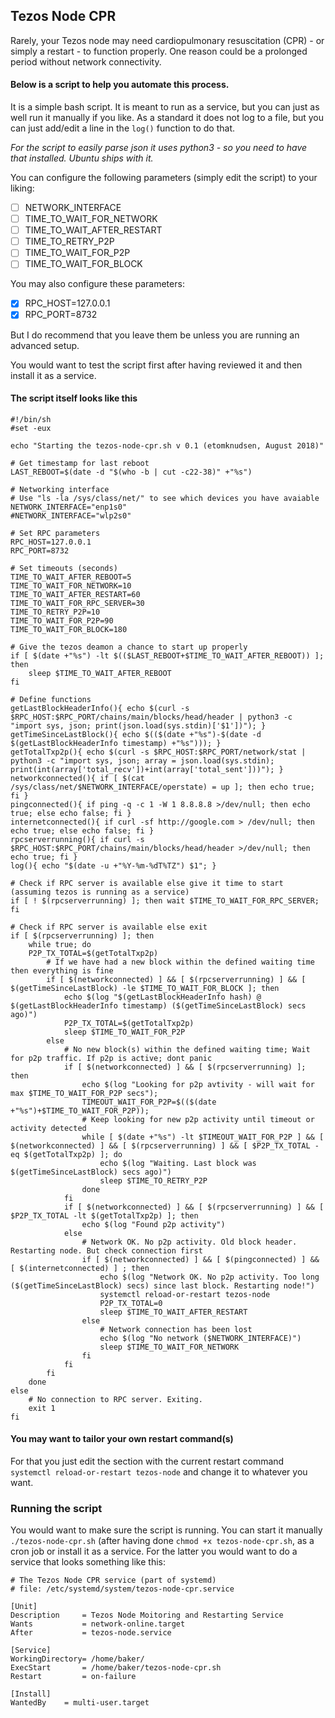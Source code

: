 ## Tezos Node CPR

Rarely, your Tezos node may need cardiopulmonary resuscitation (CPR) - or simply a restart - to function properly. 
One reason could be a prolonged period without network connectivity. 

#### Below is a script to help you automate this process. 
It is a simple bash script. It is meant to run as a service, but you can just as well run it manually if you like. 
As a standard it does not log to a file, but you can just add/edit a line in the `log()` function to do that.

*For the script to easily parse json it uses python3 - so you need to have that installed. Ubuntu ships with it.*

You can configure the following parameters (simply edit the script) to your liking:
- [ ] NETWORK_INTERFACE
- [ ] TIME_TO_WAIT_FOR_NETWORK
- [ ] TIME_TO_WAIT_AFTER_RESTART
- [ ] TIME_TO_RETRY_P2P
- [ ] TIME_TO_WAIT_FOR_P2P
- [ ] TIME_TO_WAIT_FOR_BLOCK

You may also configure these parameters:
- [x] RPC_HOST=127.0.0.1
- [x] RPC_PORT=8732

But I do recommend that you leave them be unless you are running an advanced setup.

You would want to test the script first after having reviewed it and then install it as a service.

#### The script itself looks like this
```
#!/bin/sh
#set -eux

echo "Starting the tezos-node-cpr.sh v 0.1 (etomknudsen, August 2018)"

# Get timestamp for last reboot
LAST_REBOOT=$(date -d "$(who -b | cut -c22-38)" +"%s")

# Networking interface
# Use "ls -la /sys/class/net/" to see which devices you have avaiable
NETWORK_INTERFACE="enp1s0" 
#NETWORK_INTERFACE="wlp2s0"

# Set RPC parameters
RPC_HOST=127.0.0.1
RPC_PORT=8732

# Set timeouts (seconds) 
TIME_TO_WAIT_AFTER_REBOOT=5
TIME_TO_WAIT_FOR_NETWORK=10
TIME_TO_WAIT_AFTER_RESTART=60
TIME_TO_WAIT_FOR_RPC_SERVER=30
TIME_TO_RETRY_P2P=10
TIME_TO_WAIT_FOR_P2P=90
TIME_TO_WAIT_FOR_BLOCK=180

# Give the tezos deamon a chance to start up properly
if [ $(date +"%s") -lt $(($LAST_REBOOT+$TIME_TO_WAIT_AFTER_REBOOT)) ]; then
	sleep $TIME_TO_WAIT_AFTER_REBOOT
fi

# Define functions
getLastBlockHeaderInfo(){ echo $(curl -s $RPC_HOST:$RPC_PORT/chains/main/blocks/head/header | python3 -c "import sys, json; print(json.load(sys.stdin)['$1'])"); }
getTimeSinceLastBlock(){ echo $(($(date +"%s")-$(date -d $(getLastBlockHeaderInfo timestamp) +"%s"))); }
getTotalTxp2p(){ echo $(curl -s $RPC_HOST:$RPC_PORT/network/stat | python3 -c "import sys, json; array = json.load(sys.stdin); print(int(array['total_recv'])+int(array['total_sent']))"); }
networkconnected(){ if [ $(cat /sys/class/net/$NETWORK_INTERFACE/operstate) = up ]; then echo true; fi }
pingconnected(){ if ping -q -c 1 -W 1 8.8.8.8 >/dev/null; then echo true; else echo false; fi }
internetconnected(){ if curl -sf http://google.com > /dev/null; then echo true; else echo false; fi }
rpcserverrunning(){ if curl -s $RPC_HOST:$RPC_PORT/chains/main/blocks/head/header >/dev/null; then echo true; fi }
log(){ echo "$(date -u +"%Y-%m-%dT%TZ") $1"; }

# Check if RPC server is available else give it time to start (assuming tezos is running as a service)
if [ ! $(rpcserverrunning) ]; then wait $TIME_TO_WAIT_FOR_RPC_SERVER; fi

# Check if RPC server is available else exit
if [ $(rpcserverrunning) ]; then
	while true; do
	P2P_TX_TOTAL=$(getTotalTxp2p)
		# If we have had a new block within the defined waiting time then everything is fine
		if [ $(networkconnected) ] && [ $(rpcserverrunning) ] && [ $(getTimeSinceLastBlock) -le $TIME_TO_WAIT_FOR_BLOCK ]; then
			echo $(log "$(getLastBlockHeaderInfo hash) @ $(getLastBlockHeaderInfo timestamp) ($(getTimeSinceLastBlock) secs ago)")
			P2P_TX_TOTAL=$(getTotalTxp2p)
			sleep $TIME_TO_WAIT_FOR_P2P
		else
			# No new block(s) within the defined waiting time; Wait for p2p traffic. If p2p is active; dont panic
			if [ $(networkconnected) ] && [ $(rpcserverrunning) ]; then 
				echo $(log "Looking for p2p avtivity - will wait for max $TIME_TO_WAIT_FOR_P2P secs"); 
				TIMEOUT_WAIT_FOR_P2P=$(($(date +"%s")+$TIME_TO_WAIT_FOR_P2P));
				# Keep looking for new p2p activity until timeout or activity detected
				while [ $(date +"%s") -lt $TIMEOUT_WAIT_FOR_P2P ] && [ $(networkconnected) ] && [ $(rpcserverrunning) ] && [ $P2P_TX_TOTAL -eq $(getTotalTxp2p) ]; do
					echo $(log "Waiting. Last block was $(getTimeSinceLastBlock) secs ago)")					
					sleep $TIME_TO_RETRY_P2P
				done
			fi
			if [ $(networkconnected) ] && [ $(rpcserverrunning) ] && [ $P2P_TX_TOTAL -lt $(getTotalTxp2p) ]; then
				echo $(log "Found p2p activity")
			else
				# Network OK. No p2p activity. Old block header. Restarting node. But check connection first
				if [ $(networkconnected) ] && [ $(pingconnected) ] && [ $(internetconnected) ] ; then				
					echo $(log "Network OK. No p2p activity. Too long ($(getTimeSinceLastBlock) secs) since last block. Restarting node!")
					systemctl reload-or-restart tezos-node
					P2P_TX_TOTAL=0
					sleep $TIME_TO_WAIT_AFTER_RESTART
				else
					# Network connection has been lost
					echo $(log "No network ($NETWORK_INTERFACE)")
					sleep $TIME_TO_WAIT_FOR_NETWORK
				fi
			fi
		fi
	done
else
	# No connection to RPC server. Exiting.
	exit 1
fi
```

#### You may want to tailor your own restart command(s)
For that you just edit the section with the current restart command `systemctl reload-or-restart tezos-node` and change it to whatever you want.

### Running the script
You would want to make sure the script is running. You can start it manually `./tezos-node-cpr.sh` (after having done `chmod +x tezos-node-cpr.sh`, as a cron job or install it as a service. For the latter you would want to do a service that looks something like this:

```
# The Tezos Node CPR service (part of systemd)
# file: /etc/systemd/system/tezos-node-cpr.service 

[Unit]
Description     = Tezos Node Moitoring and Restarting Service
Wants           = network-online.target 
After           = tezos-node.service

[Service]
WorkingDirectory= /home/baker/
ExecStart       = /home/baker/tezos-node-cpr.sh
Restart         = on-failure

[Install]
WantedBy	= multi-user.target
```


